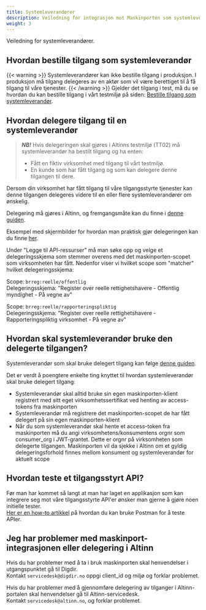 ```yaml
---
title: Systemleverandører
description: Veiledning for integrasjon mot Maskinporten som systemleverandør
weight: 3
---
```


Veiledning for systemleverandører.

## Hvordan bestille tilgang som systemleverandør
{{< warning >}}
Systemleverandører kan ikke bestille tilgang i produksjon. I produksjon må tilgang delegeres av en aktør som vil være berettiget til å få tilgang til våre tjenester.
{{< /warning >}}
Gjelder det tilgang i test, må du se hvordan du kan bestille tilgang i vårt testmiljø på siden: [Bestille tilgang som systemleverandør](../../tilgang-til-apier/systemleverandoerer).

## Hvordan delegere tilgang til en systemleverandør
> **_NB!_** Hvis delegeringen skal gjøres i Altinns testmiljø (TT02) må systemleverandør ha bestilt tilgang og ha enten:
> * Fått en fiktiv virksomhet med tilgang til vårt testmiljø.
> * En kunde som har fått tilgang og som kan delegere denne tilgangen til dere.

Dersom din virksomhet har fått tilgang til våre tilgangsstyrte tjenester kan denne tilgangen delegeres videre til en
eller flere systemleverandører om ønskelig.  

Delegering må gjøres i Altinn, og fremgangsmåte kan du finne
i [denne guiden](https://docs.digdir.no/docs/Maskinporten/maskinporten_guide_apikonsument.html#bruke-delegering-via-altinn-autorisasjon).

Eksempel med skjermbilder for hvordan man praktisk gjør delegeringen kan du
finne [her](https://altinn.github.io/docs/utviklingsguider/api-delegering/tilgangsstyrer/).

Under "Legge til API-ressurser" må man søke opp og velge et delegeringsskjema som stemmer overens med det
maskinporten-scopet som virksomheten har fått.
Nedenfor viser vi hvilket scope som "matcher" hvilket delegeringsskjema:

Scope: `brreg:reelle/offentlig`  
Delegeringsskjema: "Register over reelle rettighetshavere - Offentlig myndighet - På vegne av"

Scope: `brreg:reelle/rapporteringspliktig`  
Delegeringsskjema: "Register over reelle rettighetshavere - Rapporteringspliktig virksomhet - På vegne av"

## Hvordan skal systemleverandør bruke den delegerte tilgangen?

Systemleverandør som skal bruke delegert tilgang kan
følge [denne guiden](https://docs.digdir.no/docs/Maskinporten/maskinporten_guide_apikonsument.html#bruke-delegering-som-leverand%C3%B8r).

Det er verdt å poengtere enkelte ting knyttet til hvordan systemleverandør skal bruke delegert tilgang:

* Systemleverandør skal alltid bruke sin egen maskinporten-klient registrert med sitt eget virksomhetssertifikat ved
  henting av access-tokens fra maskinporten
* Systemleverandør må registrere det maskinporten-scopet de har fått delegert på sin egen maskinporten-klient
* Når du som systemleverandør skal hente et access-token fra maskinporten må du angi virksomhetens/konsumentens orgnr
  som consumer_org i JWT-grantet. Dette er orgnr på virksomheten som delegerte tilgangen. Maskinporten vil da sjekke i
  Altinn om et gyldig delegeringsforhold finnes mellom konsument og systemleverandør for aktuelt scope

## Hvordan teste et tilgangsstyrt API?

Før man har kommet så langt at man har laget en applikasjon som kan integrere seg mot våre tilgangsstyrte API'er ønsker
man gjerne å gjøre noen initielle tester.  
[Her er en how-to artikkel](https://docs.digdir.no/docs/idporten/oidc/oidc_sample_jwtgrant_postman) på hvordan du kan
bruke Postman for å teste APIer.

## Jeg har problemer med maskinport-integrasjonen eller delegering i Altinn

Hvis du har problemer med å ta i bruk maskinporten skal henvendelser i utgangspunktet gå til Digdir.  
Kontakt `servicedesk@digdir.no` oppgi client_id og miljø og forklar problemet.

Hvis du har problemer med å gjennomføre delegering av tilganger i Altinn-portalen skal henvendelser gå til
Altinn-servicedesk.  
Kontakt `servicedesk@altinn.no`, og forklar problemet.